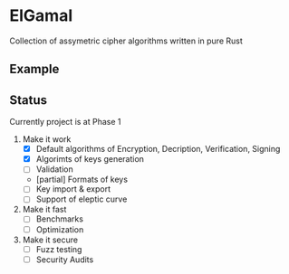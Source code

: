 # ElGamal
Collection of assymetric cipher algorithms written in pure Rust 


## Example


## Status

Currently project is at Phase 1

1. Make it work
    - [x] Default algorithms of Encryption, Decription, Verification, Signing
    - [x] Algorimts of keys generation
    - [ ] Validation
    - [partial] Formats of keys 
    - [ ] Key import & export
    - [ ] Support of eleptic curve

2. Make it fast
    - [ ] Benchmarks
    - [ ] Optimization
3. Make it secure
    - [ ] Fuzz testing
    - [ ] Security Audits
